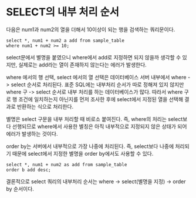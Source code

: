# SELECT의 내부 처리 순서

다음은 num1과 num2의 열을 더해서 10이상이 되는 행을 검색하는 쿼리문이다.
```
select *, num1 + num2 a add from sample_table
where num1 + num2 >= 10;
```
select문에서 별명을 붙였으니 where에서 add로 지정하면 되지 않을까 생각할 수 있지만, 실제로는 add라는 열이 존재하지 않는다는 에러가 발생한다.

where 에서의 행 선택, select 에서의 열 선택은 데이터베이스 서버 내부에서 where -> select 순서로 처리된다.
표준 SQL에는 내부처리 순서가 따로 정해져 있지 않지만 where 구 -> select 순서로 내부 처리를 하는 데이터베이스가 많다. 따라서 where 구로 행 조건에 일치하는지 아닌지를 먼저 조사한 후에 select에서 지정된 열을 선택해 결과로 반환하는 식으로 처리한다.

별명은 select 구문을 내부 처리할 때 비로소 붙여진다. 즉, where의 처리는 select보다 선행되므로 where에서 사용한 별칭은 아직 내부적으로 지정되지 않은 상태가 되어 에러가 발생하는 것이다.

order by는 서버에서 내부적으로 가장 나중에 처리된다. 즉, select보다 나중에 처리되기 때문에 select에서 지정한 별명을 order by에서도 사용할 수 있다.
```
select *, num1 + num2 as add from sample_table
order b add desc;
```
결론적으로 select 쿼리의 내부처리 순서는 where -> select(별명을 지정) -> order by 순서이다.

